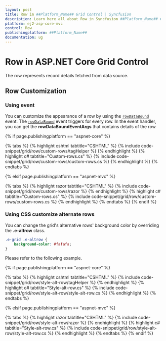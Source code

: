 ```yaml
---
layout: post
title: Row in ##Platform_Name## Grid Control | Syncfusion
description: Learn here all about Row in Syncfusion ##Platform_Name## Grid component of Syncfusion Essential JS 2 and more.
platform: ej2-asp-core-mvc
control: Row
publishingplatform: ##Platform_Name##
documentation: ug
---
```


# Row in ASP.NET Core Grid Control

The row represents record details fetched from data source.

## Row Customization

### Using event

You can customize the appearance of a row by using the [`rowDataBound`](https://help.syncfusion.com/cr/aspnetcore-js2/Syncfusion.EJ2.Grids.Grid.html#Syncfusion_EJ2_Grids_Grid_RowDataBound) event. The [`rowDataBound`](https://help.syncfusion.com/cr/aspnetcore-js2/Syncfusion.EJ2.Grids.Grid.html#Syncfusion_EJ2_Grids_Grid_RowDataBound) event triggers for every row. In the event handler, you can get the **rowDataBoundEventArgs** that contains details of the row.

{% if page.publishingplatform == "aspnet-core" %}

{% tabs %}
{% highlight cshtml tabtitle="CSHTML" %}
{% include code-snippet/grid/row/custom-rows/tagHelper %}
{% endhighlight %}
{% highlight c# tabtitle="Custom-rows.cs" %}
{% include code-snippet/grid/row/custom-rows/custom-rows.cs %}
{% endhighlight %}
{% endtabs %}

{% elsif page.publishingplatform == "aspnet-mvc" %}

{% tabs %}
{% highlight razor tabtitle="CSHTML" %}
{% include code-snippet/grid/row/custom-rows/razor %}
{% endhighlight %}
{% highlight c# tabtitle="Custom-rows.cs" %}
{% include code-snippet/grid/row/custom-rows/custom-rows.cs %}
{% endhighlight %}
{% endtabs %}
{% endif %}



### Using CSS customize alternate rows

 You can change the grid's alternative rows' background color by overriding the **.e-altrow** class.

```css
.e-grid .e-altrow {
    background-color: #fafafa;
}
```

Please refer to the following example.

{% if page.publishingplatform == "aspnet-core" %}

{% tabs %}
{% highlight cshtml tabtitle="CSHTML" %}
{% include code-snippet/grid/row/style-alt-row/tagHelper %}
{% endhighlight %}
{% highlight c# tabtitle="Style-alt-row.cs" %}
{% include code-snippet/grid/row/style-alt-row/style-alt-row.cs %}
{% endhighlight %}
{% endtabs %}

{% elsif page.publishingplatform == "aspnet-mvc" %}

{% tabs %}
{% highlight razor tabtitle="CSHTML" %}
{% include code-snippet/grid/row/style-alt-row/razor %}
{% endhighlight %}
{% highlight c# tabtitle="Style-alt-row.cs" %}
{% include code-snippet/grid/row/style-alt-row/style-alt-row.cs %}
{% endhighlight %}
{% endtabs %}
{% endif %}

